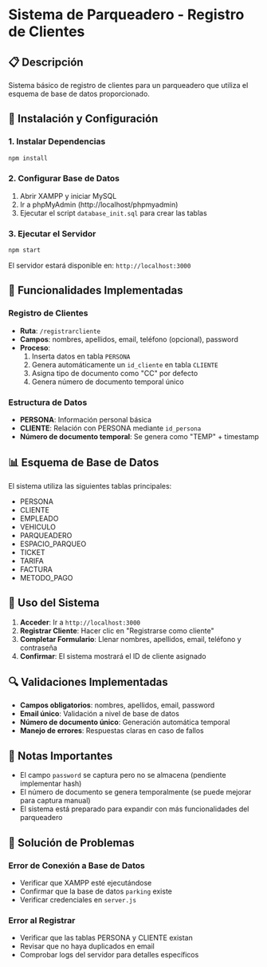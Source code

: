 # Sistema de Parqueadero - Registro de Clientes

## 📋 Descripción
Sistema básico de registro de clientes para un parqueadero que utiliza el esquema de base de datos proporcionado.

## 🚀 Instalación y Configuración

### 1. Instalar Dependencias
```bash
npm install
```

### 2. Configurar Base de Datos
1. Abrir XAMPP y iniciar MySQL
2. Ir a phpMyAdmin (http://localhost/phpmyadmin)
3. Ejecutar el script `database_init.sql` para crear las tablas

### 3. Ejecutar el Servidor
```bash
npm start
```

El servidor estará disponible en: `http://localhost:3000`

## 🔧 Funcionalidades Implementadas

### Registro de Clientes
- **Ruta**: `/registrarcliente`
- **Campos**: nombres, apellidos, email, teléfono (opcional), password
- **Proceso**:
  1. Inserta datos en tabla `PERSONA`
  2. Genera automáticamente un `id_cliente` en tabla `CLIENTE`
  3. Asigna tipo de documento como "CC" por defecto
  4. Genera número de documento temporal único

### Estructura de Datos
- **PERSONA**: Información personal básica
- **CLIENTE**: Relación con PERSONA mediante `id_persona`
- **Número de documento temporal**: Se genera como "TEMP" + timestamp

## 📊 Esquema de Base de Datos
El sistema utiliza las siguientes tablas principales:
- PERSONA
- CLIENTE  
- EMPLEADO
- VEHICULO
- PARQUEADERO
- ESPACIO_PARQUEO
- TICKET
- TARIFA
- FACTURA
- METODO_PAGO

## 🎯 Uso del Sistema

1. **Acceder**: Ir a `http://localhost:3000`
2. **Registrar Cliente**: Hacer clic en "Registrarse como cliente"
3. **Completar Formulario**: Llenar nombres, apellidos, email, teléfono y contraseña
4. **Confirmar**: El sistema mostrará el ID de cliente asignado

## 🔍 Validaciones Implementadas

- **Campos obligatorios**: nombres, apellidos, email, password
- **Email único**: Validación a nivel de base de datos
- **Número de documento único**: Generación automática temporal
- **Manejo de errores**: Respuestas claras en caso de fallos

## 📝 Notas Importantes

- El campo `password` se captura pero no se almacena (pendiente implementar hash)
- El número de documento se genera temporalmente (se puede mejorar para captura manual)
- El sistema está preparado para expandir con más funcionalidades del parqueadero

## 🚨 Solución de Problemas

### Error de Conexión a Base de Datos
- Verificar que XAMPP esté ejecutándose
- Confirmar que la base de datos `parking` existe
- Verificar credenciales en `server.js`

### Error al Registrar
- Verificar que las tablas PERSONA y CLIENTE existan
- Revisar que no haya duplicados en email
- Comprobar logs del servidor para detalles específicos
